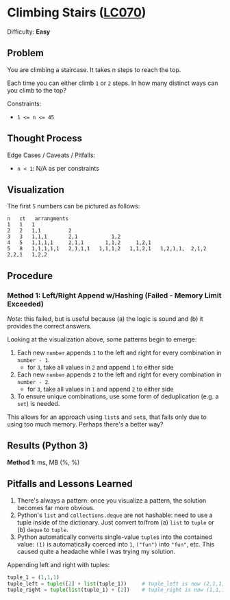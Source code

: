 # Climbing Stairs ([LC070](https://leetcode.com/problems/climbing-stairs/))
Difficulty: **Easy**

## Problem

You are climbing a staircase. It takes n steps to reach the top.

Each time you can either climb `1` or `2` steps. In how many distinct ways can you climb to the top?

Constraints:
- `1 <= n <= 45`

## Thought Process

Edge Cases / Caveats / Pitfalls:
- `n < 1`: N/A as per constraints

## Visualization

The first `5` numbers can be pictured as follows:
```
n   ct   arrangments
1   1   1
2   2   1,1         2
3   3   1,1,1       2,1           1,2
4   5   1,1,1,1     2,1,1       1,1,2     1,2,1     
5   8   1,1,1,1,1   2,1,1,1   1,1,1,2   1,1,2,1   1,2,1,1,  2,1,2   2,2,1   1,2,2
```
## Procedure

### Method 1: Left/Right Append w/Hashing (Failed - Memory Limit Exceeded)

*Note*: this failed, but is useful because (a) the logic is sound and (b) it provides the correct answers.

Looking at the visualization above, some patterns begin to emerge:
1. Each new `number` appends `1` to the left and right for every combination in `number - 1`.
    - for `3`, take all values in `2` and append `1` to either side
2. Each new `number` appends `2` to the left and right for every combination in `number - 2`.
    - for `3`, take all values in `1` and append `2` to either side
3. To ensure unique combinations, use some form of deduplication (e.g. a `set`) is needed.

This allows for an approach using `list`s and `set`s, that fails only due to using too much memory.  Perhaps there's a better way?

## Results (Python 3)

**Method 1**:  ms,  MB (%, %)

## Pitfalls and Lessons Learned
1. There's always a pattern:  once you visualize a pattern, the solution becomes far more obvious.
2. Python's `list` and `collections.deque` are not hashable:  need to use a tuple inside of the dictionary. Just convert to/from (a) `list` to `tuple` or  (b) `deque` to `tuple`.
3. Python automatically converts single-value `tuple`s into the contained value: `(1)` is automatically coerced into `1`, `("fun")` into `"fun"`, etc.  This caused quite a headache while I was trying my solution.

Appending left and right with tuples:
```python
tuple_1 = (1,1,1)
tuple_left = tuple([2] + list(tuple_1))     # tuple_left is now (2,1,1,1)
tuple_right = tuple(list(tuple_1) + [2])    # tuple_right is now (1,1,1,2)
```
